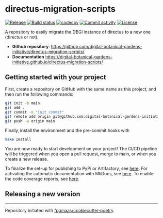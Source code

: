 # directus-migration-scripts

[![Release](https://img.shields.io/github/v/release/digital-botanical-gardens-initiative/directus-migration-scripts)](https://img.shields.io/github/v/release/digital-botanical-gardens-initiative/directus-migration-scripts)
[![Build status](https://img.shields.io/github/actions/workflow/status/digital-botanical-gardens-initiative/directus-migration-scripts/main.yml?branch=main)](https://github.com/digital-botanical-gardens-initiative/directus-migration-scripts/actions/workflows/main.yml?query=branch%3Amain)
[![codecov](https://codecov.io/gh/digital-botanical-gardens-initiative/directus-migration-scripts/branch/main/graph/badge.svg)](https://codecov.io/gh/digital-botanical-gardens-initiative/directus-migration-scripts)
[![Commit activity](https://img.shields.io/github/commit-activity/m/digital-botanical-gardens-initiative/directus-migration-scripts)](https://img.shields.io/github/commit-activity/m/digital-botanical-gardens-initiative/directus-migration-scripts)
[![License](https://img.shields.io/github/license/digital-botanical-gardens-initiative/directus-migration-scripts)](https://img.shields.io/github/license/digital-botanical-gardens-initiative/directus-migration-scripts)

A repository to easily migrate the DBGI instance of directus to a new one (directus or not).

- **Github repository**: <https://github.com/digital-botanical-gardens-initiative/directus-migration-scripts/>
- **Documentation** <https://digital-botanical-gardens-initiative.github.io/directus-migration-scripts/>

## Getting started with your project

First, create a repository on GitHub with the same name as this project, and then run the following commands:

```bash
git init -b main
git add .
git commit -m "init commit"
git remote add origin git@github.com:digital-botanical-gardens-initiative/directus-migration-scripts.git
git push -u origin main
```

Finally, install the environment and the pre-commit hooks with

```bash
make install
```

You are now ready to start development on your project!
The CI/CD pipeline will be triggered when you open a pull request, merge to main, or when you create a new release.

To finalize the set-up for publishing to PyPi or Artifactory, see [here](https://fpgmaas.github.io/cookiecutter-poetry/features/publishing/#set-up-for-pypi).
For activating the automatic documentation with MkDocs, see [here](https://fpgmaas.github.io/cookiecutter-poetry/features/mkdocs/#enabling-the-documentation-on-github).
To enable the code coverage reports, see [here](https://fpgmaas.github.io/cookiecutter-poetry/features/codecov/).

## Releasing a new version



---

Repository initiated with [fpgmaas/cookiecutter-poetry](https://github.com/fpgmaas/cookiecutter-poetry).
